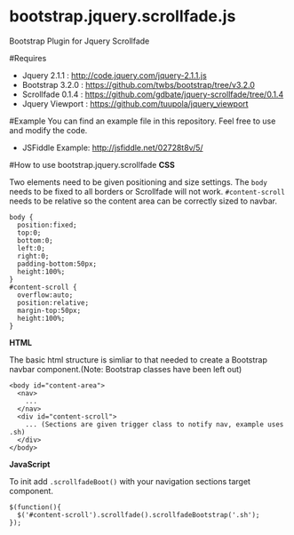 bootstrap.jquery.scrollfade.js
==============================

Bootstrap Plugin for Jquery Scrollfade

#Requires

* Jquery 2.1.1     : http://code.jquery.com/jquery-2.1.1.js
* Bootstrap 3.2.0  : https://github.com/twbs/bootstrap/tree/v3.2.0
* Scrollfade 0.1.4 : https://github.com/gdbate/jquery-scrollfade/tree/0.1.4
* Jquery Viewport  : https://github.com/tuupola/jquery_viewport

#Example
You can find an example file in this repository.  Feel free to use and modify the code.

* JSFiddle Example: http://jsfiddle.net/02728t8v/5/

#How to use bootstrap.jquery.scrollfade
<b>CSS</b> 

Two elements need to be given positioning and size settings.  The `body` needs to be fixed to all borders or Scrollfade will not work.  `#content-scroll` needs to be relative so the content area can be correctly sized to navbar.
```
body {
  position:fixed;
  top:0;
  bottom:0;
  left:0;
  right:0;
  padding-bottom:50px;
  height:100%;
}
#content-scroll {
  overflow:auto;
  position:relative;
  margin-top:50px;
  height:100%;
}
```
<b>HTML</b>

The basic html structure is simliar to that needed to create a Bootstrap navbar component.(Note: Bootstrap classes have been left out) 
```
<body id="content-area">
  <nav>
    ...
  </nav>
  <div id="content-scroll">
    ... (Sections are given trigger class to notify nav, example uses .sh)
  </div>
</body>
```
<b>JavaScript</b>

To init add `.scrollfadeBoot()` with your navigation sections target component. 
```
$(function(){
  $('#content-scroll').scrollfade().scrollfadeBootstrap('.sh');
});
```
